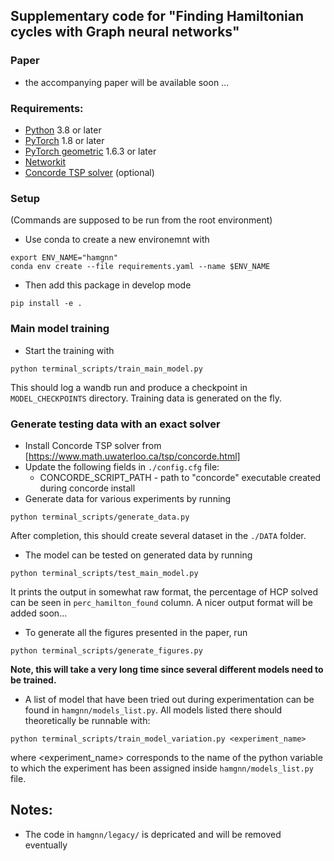 ## Supplementary code for "Finding Hamiltonian cycles with Graph neural networks"

### Paper
* the accompanying paper will be available soon ...

### Requirements:
* [Python](https://www.python.org/) 3.8 or later
* [PyTorch](https://pytorch.org/) 1.8 or later
* [PyTorch geometric](https://pytorch-geometric.readthedocs.io/en/latest/index.html) 1.6.3 or later
* [Networkit](https://networkit.github.io/)
* [Concorde TSP solver](http://www.math.uwaterloo.ca/tsp/concorde.html) (optional)

### Setup
(Commands are supposed to be run from the root environment)
* Use conda to create a new environemnt with
```
export ENV_NAME="hamgnn"
conda env create --file requirements.yaml --name $ENV_NAME
```
* Then add this package in develop mode
```
pip install -e .
```

### Main model training
* Start the training with
```
python terminal_scripts/train_main_model.py
```
This should log a wandb run and produce a checkpoint in `MODEL_CHECKPOINTS` directory. Training data is generated on the fly.

### Generate testing data with an exact solver
* Install Concorde TSP solver from [https://www.math.uwaterloo.ca/tsp/concorde.html]
* Update the following fields in `./config.cfg` file:
    * CONCORDE_SCRIPT_PATH - path to "concorde" executable created during concorde install
* Generate data for various experiments by running
```
python terminal_scripts/generate_data.py
```
After completion, this should create several dataset in the `./DATA` folder.
* The model can be tested on generated data by running
```
python terminal_scripts/test_main_model.py
```
It prints the output in somewhat raw format, the percentage of HCP solved can be seen in `perc_hamilton_found` column. A nicer output format will be added soon...
* To generate all the figures presented in the paper, run
```
python terminal_scripts/generate_figures.py
```
**Note, this will take a very long time since several different models need to be trained.**
* A list of model that have been tried out during experimentation can be found in `hamgnn/models_list.py`. All models listed there should theoretically be runnable with:
```
python terminal_scripts/train_model_variation.py <experiment_name>
```
where <experiment_name> corresponds to the name of the python variable to which the experiment has been assigned inside `hamgnn/models_list.py` file.

## Notes:
* The code in ```hamgnn/legacy/``` is depricated and will be removed eventually
